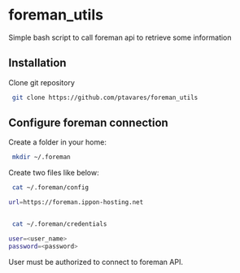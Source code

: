 # foreman_utils

Simple bash script to call foreman api to retrieve some information

## Installation
Clone git repository

```bash
 git clone https://github.com/ptavares/foreman_utils
```

## Configure foreman connection
Create a folder in your home:

```bash
 mkdir ~/.foreman
```
Create two files like below:

```bash
 cat ~/.foreman/config

url=https://foreman.ippon-hosting.net


 cat ~/.foreman/credentials

user=<user_name>
password=<password>

```

User must be authorized to connect to foreman API.
